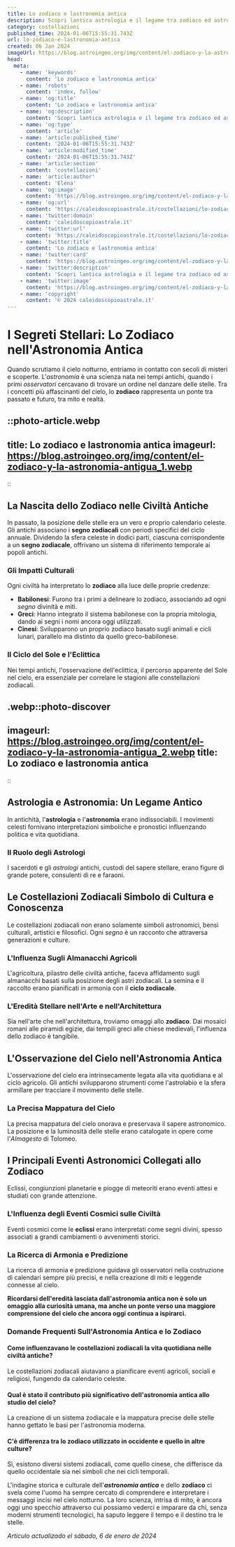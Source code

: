 ```yaml
---
title: Lo zodiaco e lastronomia antica
description: Scopri lantica astrologia e il legame tra zodiaco ed astronomia nel nostro blog. Un viaggio avvincente tra stelle e mitologia italiana.
category: costellazioni
published_time: 2024-01-06T15:55:31.743Z
url: lo-zodiaco-e-lastronomia-antica
created: 06 Jan 2024
imageUrl: https://blog.astroingeo.org/img/content/el-zodiaco-y-la-astronomia-antigua_1.webp
head:
  meta:
    - name: 'keywords'
      content: 'Lo zodiaco e lastronomia antica'
    - name: 'robots'
      content: 'index, follow'
    - name: 'og:title'
      content: 'Lo zodiaco e lastronomia antica'
    - name: 'og:description'
      content: 'Scopri lantica astrologia e il legame tra zodiaco ed astronomia nel nostro blog. Un viaggio avvincente tra stelle e mitologia italiana.'
    - name: 'og:type'
      content: 'article'
    - name: 'article:published_time'
      content: '2024-01-06T15:55:31.743Z'
    - name: 'article:modified_time'
      content: '2024-01-06T15:55:31.743Z'
    - name: 'article:section'
      content: 'costellazioni'
    - name: 'article:author'
      content: 'Elena'
    - name: 'og:image'
      content: 'https://blog.astroingeo.org/img/content/el-zodiaco-y-la-astronomia-antigua_1.webp'
    - name: 'og:url'
      content: 'https://caleidoscopioastrale.it/costellazioni/lo-zodiaco-e-lastronomia-antica'
    - name: 'twitter:domain'
      content: 'caleidoscopioastrale.it'
    - name: 'twitter:url'
      content: 'https://caleidoscopioastrale.it/costellazioni/lo-zodiaco-e-lastronomia-antica'
    - name: 'twitter:title'
      content: 'Lo zodiaco e lastronomia antica'
    - name: 'twitter:card'
      content: 'https://blog.astroingeo.org/img/content/el-zodiaco-y-la-astronomia-antigua_1.webp'
    - name: 'twitter:description'
      content: 'Scopri lantica astrologia e il legame tra zodiaco ed astronomia nel nostro blog. Un viaggio avvincente tra stelle e mitologia italiana.'
    - name: 'twitter:image'
      content: 'https://blog.astroingeo.org/img/content/el-zodiaco-y-la-astronomia-antigua_1.webp'
    - name: 'copyright'
      content: '© 2024 caleidoscopioastrale.it'
---
```

# I Segreti Stellari: Lo Zodiaco nell'Astronomia Antica

Quando scrutiamo il cielo notturno, entriamo in contatto con secoli di misteri e scoperte. L'*astronomia* è una scienza nata nei tempi antichi, quando i primi *osservatori* cercavano di trovare un ordine nel danzare delle stelle. Tra i concetti più affascinanti del cielo, lo **zodiaco** rappresenta un ponte tra passato e futuro, tra mito e realtà.

::photo-article.webp
---
title: Lo zodiaco e lastronomia antica
imageurl: https://blog.astroingeo.org/img/content/el-zodiaco-y-la-astronomia-antigua_1.webp
---
::

## La Nascita dello Zodiaco nelle Civiltà Antiche

In passato, la posizione delle stelle era un vero e proprio calendario celeste. Gli antichi associano i **segno zodiacali** con periodi specifici del ciclo annuale. Dividendo la sfera celeste in dodici parti, ciascuna corrispondente a un **segno zodiacale**, offrivano un sistema di riferimento temporale ai popoli antichi.

### Gli Impatti Culturali

Ogni civiltà ha interpretato lo **zodiaco** alla luce delle proprie credenze:

- **Babilonesi**: Furono tra i primi a delineare lo zodiaco, associando ad ogni *segno* divinità e miti.
- **Greci**: Hanno integrato il sistema babilonese con la propria mitologia, dando ai segni i nomi ancora oggi utilizzati.
- **Cinesi**: Svilupparono un proprio zodiaco basato sugli animali e cicli lunari, parallelo ma distinto da quello greco-babilonese.

### Il Ciclo del Sole e l'Eclittica

Nei tempi antichi, l'osservazione dell'eclittica, il percorso apparente del Sole nel cielo, era essenziale per correlare le stagioni alle constellazioni zodiacali. 

.webp::photo-discover
---
imageurl: https://blog.astroingeo.org/img/content/el-zodiaco-y-la-astronomia-antigua_2.webp
title: Lo zodiaco e lastronomia antica
---
::

## Astrologia e Astronomia: Un Legame Antico

In antichità, l'**astrologia** e l'**astronomia** erano indissociabili. I movimenti celesti fornivano interpretazioni simboliche e pronostici influenzando politica e vita quotidiana.

### Il Ruolo degli Astrologi

I sacerdoti e gli *astrologi* antichi, custodi del sapere stellare, erano figure di grande potere, consulenti di re e faraoni. 

## Le Costellazioni Zodiacali Simbolo di Cultura e Conoscenza

Le costellazioni zodiacali non erano solamente simboli astronomici, bensì culturali, artistici e filosofici. Ogni *segno* è un racconto che attraversa generazioni e culture.

### L'Influenza Sugli Almanacchi Agricoli

L'agricoltura, pilastro delle civiltà antiche, faceva affidamento sugli almanacchi basati sulla posizione degli astri zodiacali. La semina e il raccolto erano pianificati in armonia con il **ciclo zodiacale**.

### L'Eredità Stellare nell'Arte e nell'Architettura

Sia nell'arte che nell'architettura, troviamo omaggi allo **zodiaco**. Dai mosaici romani alle piramidi egizie, dai tempili greci alle chiese medievali, l'influenza dello zodiaco è tangibile.

## L'Osservazione del Cielo nell'Astronomia Antica

L'osservazione del cielo era intrinsecamente legata alla vita quotidiana e al ciclo agricolo. Gli antichi svilupparono strumenti come l'astrolabio e la sfera armillare per tracciare il movimento delle stelle.

### La Precisa Mappatura del Cielo

La precisa mappatura del cielo onorava e preservava il sapere astronomico. La posizione e la luminosità delle stelle erano catalogate in opere come l'*Almagesto* di Tolomeo.

## I Principali Eventi Astronomici Collegati allo Zodiaco

Eclissi, congiunzioni planetarie e piogge di meteoriti erano eventi attesi e studiati con grande attenzione. 

### L'Influenza degli Eventi Cosmici sulle Civiltà

Eventi cosmici come le **eclissi** erano interpretati come segni divini, spesso associati a grandi cambiamenti o avvenimenti storici.

### La Ricerca di Armonia e Predizione

La ricerca di armonia e predizione guidava gli osservatori nella costruzione di calendari sempre più precisi, e nella creazione di miti e leggende connesse al cielo.

**Ricordarsi dell'eredità lasciata dall'astronomia antica non è solo un omaggio alla curiosità umana, ma anche un ponte verso una maggiore comprensione del cielo che ancora oggi continua a ispirarci.** 

### Domande Frequenti Sull'Astronomia Antica e lo Zodiaco

#### Come influenzavano le costellazioni zodiacali la vita quotidiana nelle civiltà antiche?
Le costellazioni zodiacali aiutavano a pianificare eventi agricoli, sociali e religiosi, fungendo da calendario celeste.

#### Qual è stato il contributo più significativo dell'astronomia antica allo studio del cielo?
La creazione di un sistema zodiacale e la mappatura precise delle stelle hanno gettato le basi per l'astronomia moderna.

#### C'è differenza tra lo zodiaco utilizzato in occidente e quello in altre culture?
Sì, esistono diversi sistemi zodiacali, come quello cinese, che differisce da quello occidentale sia nei simboli che nei cicli temporali.

L'indagine storica e culturale dell'***astronomia antica*** e dello **zodiaco** ci svela come l'uomo ha sempre cercato di comprendere e interpretare i messaggi incisi nel cielo notturno. La loro scienza, intrisa di mito, è ancora oggi uno specchio attraverso cui possiamo vederci e imparare da chi, senza moderni strumenti tecnologici, ha saputo leggere il tempo e il destino tra le stelle.

_Artículo actualizado el sábado, 6 de enero de 2024_